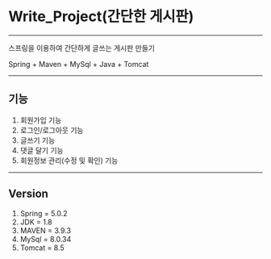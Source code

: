 # Write_Project(간단한 게시판)
***********
스프링을 이용하여 간단하게 글쓰는 게시판 만들기

Spring + Maven + MySql + Java + Tomcat
************
## 기능
1. 회원가입 기능
2. 로그인/로그아웃 기능
3. 글쓰기 기능
4. 댓글 달기 기능
5. 회원정보 관리(수정 및 확인) 기능
*************
## Version
1. Spring = 5.0.2
2. JDK = 1.8
3. MAVEN = 3.9.3
4. MySql = 8.0.34
5. Tomcat = 8.5

